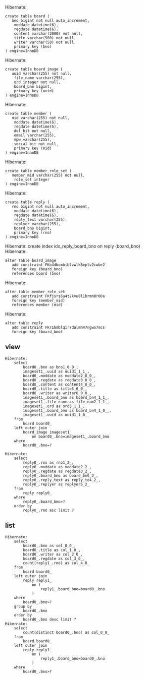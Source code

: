 Hibernate:

    create table board (
       bno bigint not null auto_increment,
        moddate datetime(6),
        regdate datetime(6),
        content varchar(2000) not null,
        title varchar(500) not null,
        writer varchar(50) not null,
        primary key (bno)
    ) engine=InnoDB
Hibernate:

    create table board_image (
       uuid varchar(255) not null,
        file_name varchar(255),
        ord integer not null,
        board_bno bigint,
        primary key (uuid)
    ) engine=InnoDB
Hibernate:

    create table member (
       mid varchar(255) not null,
        moddate datetime(6),
        regdate datetime(6),
        del bit not null,
        email varchar(255),
        mpw varchar(255),
        social bit not null,
        primary key (mid)
    ) engine=InnoDB
Hibernate:

    create table member_role_set (
       member_mid varchar(255) not null,
        role_set integer
    ) engine=InnoDB
Hibernate:

    create table reply (
       rno bigint not null auto_increment,
        moddate datetime(6),
        regdate datetime(6),
        reply_text varchar(255),
        replyer varchar(255),
        board_bno bigint,
        primary key (rno)
    ) engine=InnoDB
Hibernate: create index idx_reply_board_bno on reply (board_bno)
Hibernate:

    alter table board_image 
       add constraint FKo4dbcmbib7vwlk8eplv2cwbe2 
       foreign key (board_bno) 
       references board (bno)
Hibernate:

    alter table member_role_set 
       add constraint FKfjsrs6u4t2kvu8l1brmn8r00a 
       foreign key (member_mid) 
       references member (mid)
Hibernate:

    alter table reply 
       add constraint FKr1bmblqir7dalmh47ngwo7mcs 
       foreign key (board_bno) 


## view
```shell
Hibernate: 
    select
        board0_.bno as bno1_0_0_,
        imageset1_.uuid as uuid1_1_1_,
        board0_.moddate as moddate2_0_0_,
        board0_.regdate as regdate3_0_0_,
        board0_.content as content4_0_0_,
        board0_.title as title5_0_0_,
        board0_.writer as writer6_0_0_,
        imageset1_.board_bno as board_bn4_1_1_,
        imageset1_.file_name as file_nam2_1_1_,
        imageset1_.ord as ord3_1_1_,
        imageset1_.board_bno as board_bn4_1_0__,
        imageset1_.uuid as uuid1_1_0__ 
    from
        board board0_ 
    left outer join
        board_image imageset1_ 
            on board0_.bno=imageset1_.board_bno 
    where
        board0_.bno=?
        
Hibernate: 
    select
        reply0_.rno as rno1_2_,
        reply0_.moddate as moddate2_2_,
        reply0_.regdate as regdate3_2_,
        reply0_.board_bno as board_bn6_2_,
        reply0_.reply_text as reply_te4_2_,
        reply0_.replyer as replyer5_2_ 
    from
        reply reply0_ 
    where
        reply0_.board_bno=? 
    order by
        reply0_.rno asc limit ?
```

## list
```shell
Hibernate: 
    select
        board0_.bno as col_0_0_,
        board0_.title as col_1_0_,
        board0_.writer as col_2_0_,
        board0_.regdate as col_3_0_,
        count(reply1_.rno) as col_4_0_ 
    from
        board board0_ 
    left outer join
        reply reply1_ 
            on (
                reply1_.board_bno=board0_.bno
            ) 
    where
        board0_.bno>? 
    group by
        board0_.bno 
    order by
        board0_.bno desc limit ?
Hibernate: 
    select
        count(distinct board0_.bno) as col_0_0_ 
    from
        board board0_ 
    left outer join
        reply reply1_ 
            on (
                reply1_.board_bno=board0_.bno
            ) 
    where
        board0_.bno>?
```